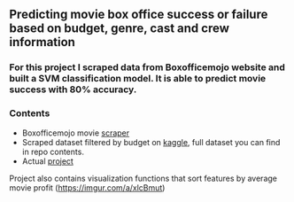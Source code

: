 ## **Predicting movie box office success or failure based on budget, genre, cast and crew information**

### For this project I scraped data from Boxofficemojo website and built a SVM classification model. It is able to predict movie success with 80% accuracy.

### Contents

- Boxofficemojo movie [scraper](https://github.com/Maja-Thurup/dsc-mod-5-project-online-ds-sp-000/blob/master/Scrape_BOM.ipynb)
- Scraped dataset filtered by budget on [kaggle](https://www.kaggle.com/igorkirko/wwwboxofficemojocom-movies-with-budget-listed#Mojo_budget_update.csv), full dataset you can find in repo contents.
- Actual [project](https://github.com/Maja-Thurup/dsc-mod-5-project-online-ds-sp-000/blob/master/student.ipynb)

Project also contains visualization functions that sort features by average movie profit
(https://imgur.com/a/xlcBmut) 











